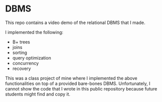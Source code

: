 # DBMS
This repo contains a video demo of the relational DBMS that I made.

I implemented the following:

- B+ trees
- joins
- sorting
- query optimization
- concurrency
- recovery

This was a class project of mine where I implemented the above functionalities on top of a provided bare-bones DBMS. Unfortunately, I cannot show the code that I wrote in this public repository because future students might find and copy it.
